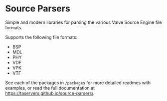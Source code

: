 # Source Parsers

Simple and modern libraries for parsing the various Valve Source Engine file formats.

Supports the following file formats:

- BSP
- MDL
- PHY
- VDF
- VPK
- VTF

See each of the packages in `/packages` for more detailed readmes with examples,
or read the full documentation at https://taservers.github.io/source-parsers/.
